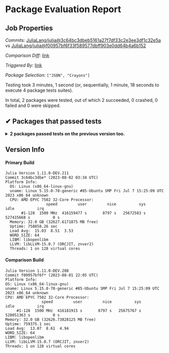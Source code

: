 # Package Evaluation Report

## Job Properties

*Commits:* [JuliaLang/julia@3c64bc3dbeb5161a27f7df33c2e3ee3df1c32e5a](https://github.com/JuliaLang/julia/commit/3c64bc3dbeb5161a27f7df33c2e3ee3df1c32e5a) vs [JuliaLang/julia@f00957bf6f33f589577dbff903e0dd64b4a6b152](https://github.com/JuliaLang/julia/commit/f00957bf6f33f589577dbff903e0dd64b4a6b152)

*Comparison Diff:* [link](https://github.com/JuliaLang/julia/compare/f00957bf6f33f589577dbff903e0dd64b4a6b152...3c64bc3dbeb5161a27f7df33c2e3ee3df1c32e5a)

*Triggered By:* [link](https://github.com/JuliaLang/julia/commit/3c64bc3dbeb5161a27f7df33c2e3ee3df1c32e5a#commitcomment-123699297)

*Package Selection:* `["JSON", "Crayons"]`

Testing took 3 minutes, 1 second (or, sequentially, 1 minute, 18 seconds to execute 4 package tests suites).

In total, 2 packages were tested, out of which 2 succeeded, 0 crashed, 0 failed and 0 were skipped.


## ✔ Packages that passed tests

<details><summary><strong>2 packages passed tests on the previous version too.</strong></summary>
<p>

| Package | History (2023-07-06 to 2023-08-04) |
| ------- | ------- |
| [JSON v0.21.4](https://s3.amazonaws.com/julialang-reports/nanosoldier/pkgeval/by_hash/3c64bc3_vs_f00957b/JSON.primary.log) | ▇▇▇▇▇▇▇▇▇▇▇▇▇▇▇▇▇▇▇▇▇▇▇▇▅▇▇▇▇▇ |
| [Crayons v4.1.1](https://s3.amazonaws.com/julialang-reports/nanosoldier/pkgeval/by_hash/3c64bc3_vs_f00957b/Crayons.primary.log) | ▇▇▇▇▇▇▇▇▇▇▇▇▇▇▇▇▇▇▇▇▇▇▇▇▅▇▇▇▇▇ |

</p>
</details>


## Version Info

#### Primary Build

```
Julia Version 1.11.0-DEV.211
Commit 3c64bc3dbe* (2023-08-02 03:34 UTC)
Platform Info:
  OS: Linux (x86_64-linux-gnu)
  uname: Linux 5.15.0-78-generic #85-Ubuntu SMP Fri Jul 7 15:25:09 UTC 2023 x86_64 unknown
  CPU: AMD EPYC 7502 32-Core Processor: 
                  speed         user         nice          sys         idle          irq
       #1-128  1500 MHz  416159477 s       8797 s   25672583 s  527415668 s          0 s
  Memory: 32.0 GB (32627.6171875 MB free)
  Uptime: 758858.26 sec
  Load Avg:  15.03  8.51  3.53
  WORD_SIZE: 64
  LIBM: libopenlibm
  LLVM: libLLVM-15.0.7 (ORCJIT, znver2)
  Threads: 1 on 128 virtual cores

```

  #### Comparison Build

  ```
Julia Version 1.11.0-DEV.208
Commit f00957bf6f* (2023-08-01 22:05 UTC)
Platform Info:
  OS: Linux (x86_64-linux-gnu)
  uname: Linux 5.15.0-78-generic #85-Ubuntu SMP Fri Jul 7 15:25:09 UTC 2023 x86_64 unknown
  CPU: AMD EPYC 7502 32-Core Processor: 
                  speed         user         nice          sys         idle          irq
       #1-128  1500 MHz  416181915 s       8797 s   25675767 s  528051363 s          0 s
  Memory: 32.0 GB (32626.73828125 MB free)
  Uptime: 759375.1 sec
  Load Avg:  13.07  8.61  4.94
  WORD_SIZE: 64
  LIBM: libopenlibm
  LLVM: libLLVM-15.0.7 (ORCJIT, znver2)
  Threads: 1 on 128 virtual cores

  ```
  <!-- Generated on 2023-08-05T10:25:55.729 -->
